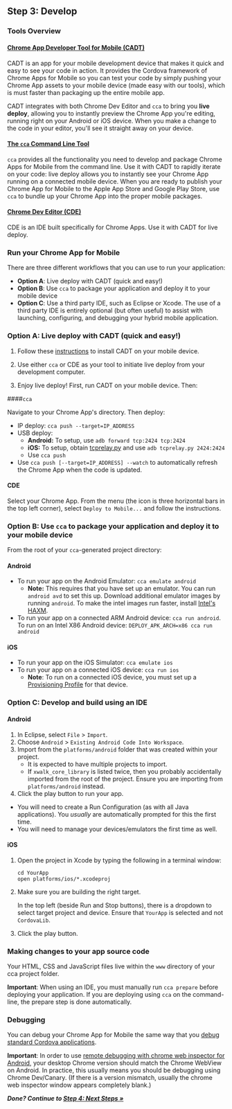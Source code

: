 ## Step 3: Develop

### Tools Overview

#### [Chrome App Developer Tool for Mobile (CADT)](https://github.com/MobileChromeApps/chrome-app-developer-tool/)

CADT is an app for your mobile development device that makes it quick and easy to see your code in action. It provides the Cordova framework of Chrome Apps for Mobile so you can test your code by simply pushing your Chrome App assets to your mobile device (made easy with our tools), which is must faster than packaging up the entire mobile app.

CADT integrates with both Chrome Dev Editor and `cca` to bring you __live deploy__, allowing you to instantly preview the Chrome App you're editing, running right on your Android or iOS device. When you make a change to the code in your editor, you'll see it straight away on your device.

#### [The `cca` Command Line Tool](https://github.com/MobileChromeApps/mobile-chrome-apps)

`cca` provides all the functionality you need to develop and package Chrome Apps for Mobile from the command line. Use it with CADT to rapidly iterate on your code: live deploy allows you to instantly see your Chrome App running on a connected mobile device. When you are ready to publish your Chrome App for Mobile to the Apple App Store and Google Play Store, use `cca` to bundle up your Chrome App into the proper mobile packages.

#### [Chrome Dev Editor (CDE)](https://github.com/dart-lang/chromedeveditor)

CDE is an IDE built specifically for Chrome Apps. Use it with CADT for live deploy.

### Run your Chrome App for Mobile

There are three different workflows that you can use to run your application:

* **Option A**: Live deploy with CADT (quick and easy!)
* **Option B**: Use `cca` to package your application and deploy it to your mobile device
* **Option C**: Use a third party IDE, such as Eclipse or Xcode. The use of a third party IDE is entirely optional (but often useful) to assist with launching, configuring, and debugging your hybrid mobile application.

### Option A: Live deploy with CADT (quick and easy!)

1. Follow these [instructions](https://github.com/MobileChromeApps/chrome-app-developer-tool/#installation) to install CADT on your mobile device.

2. Use either `cca` or CDE as your tool to initiate live deploy from your development computer.

3. Enjoy live deploy! First, run CADT on your mobile device. Then:

####`cca`

Navigate to your Chrome App's directory. Then deploy:

* IP deploy: `cca push --target=IP_ADDRESS`	
* USB deploy:
	* **Android:** To setup, use `adb forward tcp:2424 tcp:2424`
	* **iOS:** To setup, obtain [tcprelay.py](https://github.com/chid/tcprelay) and use `adb tcprelay.py 2424:2424`
	* Use `cca push`
* Use `cca push [--target=IP_ADDRESS] --watch` to automatically refresh the Chrome App when the code is updated.

#### CDE

Select your Chrome App. From the menu (the icon is three horizontal bars in the top left corner), select `Deploy to Mobile...` and follow the instructions.

### Option B: Use `cca` to package your application and deploy it to your mobile device

From the root of your `cca`-generated project directory:

#### Android

* To run your app on the Android Emulator: `cca emulate android`
  * **Note:** This requires that you have set up an emulator. You can run `android avd` to set this up. Download additional emulator images by running `android`. To make the intel images run faster, install [Intel's HAXM](http://software.intel.com/en-us/articles/intel-hardware-accelerated-execution-manager/).
* To run your app on a connected ARM Android device: `cca run android`. To run on an Intel X86 Android device: `DEPLOY_APK_ARCH=x86 cca run android`

#### iOS

* To run your app on the iOS Simulator: `cca emulate ios`
* To run your app on a connected iOS device: `cca run ios`
  * **Note**: To run on a connected iOS device, you must set up a [Provisioning Profile](http://stackoverflow.com/questions/3362652/what-is-a-provisioning-profile-used-for-when-developing-iphone-applications) for that device.

### Option C: Develop and build using an IDE

#### Android

1. In Eclipse, select `File` > `Import`.
2. Choose `Android` > `Existing Android Code Into Workspace`.
3. Import from the `platforms/android` folder that was created within your project.
    * It is expected to have multiple projects to import.
    * If `xwalk_core_library` is listed twice, then you probably accidentally imported from the root of the project. Ensure you are importing from `platforms/android` instead.
4. Click the play button to run your app.
  * You will need to create a Run Configuration (as with all Java applications). You _usually_ are automatically prompted for this the first time.
  * You will need to manage your devices/emulators the first time as well.

#### iOS

1.  Open the project in Xcode by typing the following in a terminal window:

        cd YourApp
        open platforms/ios/*.xcodeproj


2.  Make sure you are building the right target.

    In the top left (beside Run and Stop buttons), there is a dropdown to select target project and device. Ensure that `YourApp` is selected and not `CordovaLib`.

3.  Click the play button.

### Making changes to your app source code

Your HTML, CSS and JavaScript files live within the `www` directory of your cca project folder.

**Important**: When using an IDE, you must manually run `cca prepare` before deploying your application. If you are deploying using `cca` on the command-line, the prepare step is done automatically.

### Debugging

You can debug your Chrome App for Mobile the same way that you [debug standard Cordova applications](https://github.com/phonegap/phonegap/wiki/Debugging-in-PhoneGap).

**Important**: In order to use [remote debugging with chrome web inspector for Android](https://developer.chrome.com/devtools/docs/remote-debugging), your desktop Chrome version should match the Chrome WebView on Android. In practice, this usually means you should be debugging using Chrome Dev/Canary. (If there is a version mismatch, usually the chrome web inspector window appears completely blank.)

_**Done? Continue to [Step 4: Next Steps &raquo;](NextSteps.md)**_
